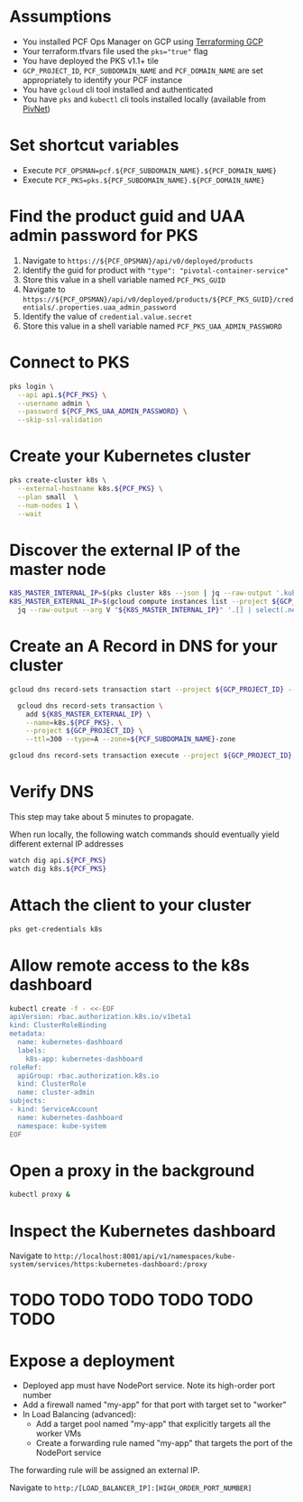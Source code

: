 # Assumptions

- You installed PCF Ops Manager on GCP using [Terraforming GCP](https://github.com/pivotal-cf/terraforming-gcp)
- Your terraform.tfvars file used the `pks="true"` flag
- You have deployed the PKS v1.1+ tile
- `GCP_PROJECT_ID`, `PCF_SUBDOMAIN_NAME` and `PCF_DOMAIN_NAME` are set appropriately to identify your PCF instance
- You have `gcloud` cli tool installed and authenticated
- You have `pks` and `kubectl` cli tools installed locally (available from [PivNet](https://network.pivotal.io/products/pivotal-container-service/))

# Set shortcut variables
- Execute `PCF_OPSMAN=pcf.${PCF_SUBDOMAIN_NAME}.${PCF_DOMAIN_NAME}`
- Execute `PCF_PKS=pks.${PCF_SUBDOMAIN_NAME}.${PCF_DOMAIN_NAME}`

# Find the product guid and UAA admin password for PKS

1. Navigate to `https://${PCF_OPSMAN}/api/v0/deployed/products`
1. Identify the guid for product with `"type": "pivotal-container-service"`
1. Store this value in a shell variable named `PCF_PKS_GUID`
1. Navigate to `https://${PCF_OPSMAN}/api/v0/deployed/products/${PCF_PKS_GUID}/credentials/.properties.uaa_admin_password`
1. Identify the value of `credential.value.secret`
1. Store this value in a shell variable named `PCF_PKS_UAA_ADMIN_PASSWORD`

# Connect to PKS

```bash
pks login \
  --api api.${PCF_PKS} \
  --username admin \
  --password ${PCF_PKS_UAA_ADMIN_PASSWORD} \
  --skip-ssl-validation
```

# Create your Kubernetes cluster

```bash
pks create-cluster k8s \
  --external-hostname k8s.${PCF_PKS} \
  --plan small  \
  --num-nodes 1 \
  --wait
```

# Discover the external IP of the master node

```bash
K8S_MASTER_INTERNAL_IP=$(pks cluster k8s --json | jq --raw-output '.kubernetes_master_ips[0]')
K8S_MASTER_EXTERNAL_IP=$(gcloud compute instances list --project ${GCP_PROJECT_ID} --format json | \
  jq --raw-output --arg V "${K8S_MASTER_INTERNAL_IP}" '.[] | select(.networkInterfaces[].networkIP | match ($V)) | .networkInterfaces[].accessConfigs[].natIP')
```

# Create an A Record in DNS for your cluster

```bash
gcloud dns record-sets transaction start --project ${GCP_PROJECT_ID} --zone=${PCF_SUBDOMAIN_NAME}-zone

  gcloud dns record-sets transaction \
    add ${K8S_MASTER_EXTERNAL_IP} \
    --name=k8s.${PCF_PKS}. \
    --project ${GCP_PROJECT_ID} \
    --ttl=300 --type=A --zone=${PCF_SUBDOMAIN_NAME}-zone

gcloud dns record-sets transaction execute --project ${GCP_PROJECT_ID} --zone=${PCF_SUBDOMAIN_NAME}-zone
```

# Verify DNS

This step may take about 5 minutes to propagate.

When run locally, the following watch commands should eventually yield different external IP addresses

```bash
watch dig api.${PCF_PKS}
watch dig k8s.${PCF_PKS}
```

# Attach the client to your cluster

```bash
pks get-credentials k8s
```

# Allow remote access to the k8s dashboard

```bash
kubectl create -f - <<-EOF
apiVersion: rbac.authorization.k8s.io/v1beta1
kind: ClusterRoleBinding
metadata:
  name: kubernetes-dashboard
  labels:
    k8s-app: kubernetes-dashboard
roleRef:
  apiGroup: rbac.authorization.k8s.io
  kind: ClusterRole
  name: cluster-admin
subjects:
- kind: ServiceAccount
  name: kubernetes-dashboard
  namespace: kube-system
EOF
```

# Open a proxy in the background

```bash
kubectl proxy &
```

# Inspect the Kubernetes dashboard

Navigate to `http://localhost:8001/api/v1/namespaces/kube-system/services/https:kubernetes-dashboard:/proxy`

# TODO TODO TODO TODO TODO TODO

# Expose a deployment

- Deployed app must have NodePort service. Note its high-order port number
- Add a firewall named "my-app" for that port with target set to "worker"
- In Load Balancing (advanced):
  - Add a target pool named "my-app" that explicitly targets all the worker VMs
  - Create a forwarding rule named "my-app" that targets the port of the NodePort service
  
The forwarding rule will be assigned an external IP.

Navigate to `http:/[LOAD_BALANCER_IP]:[HIGH_ORDER_PORT_NUMBER]`
